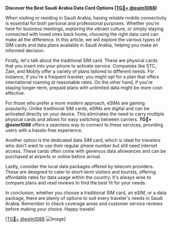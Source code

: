 **Discover the Best Saudi Arabia Data Card Options [[TG💪+ @esim1088](https://t.me/s/esim1088)]**

When visiting or residing in Saudi Arabia, having reliable mobile connectivity is essential for both personal and professional purposes. Whether you're here for business meetings, exploring the vibrant culture, or simply staying connected with loved ones back home, choosing the right data card can make all the difference. In this article, we will explore the various types of SIM cards and data plans available in Saudi Arabia, helping you make an informed decision.

Firstly, let's talk about the traditional SIM card. These are physical cards that you insert into your phone to activate service. Companies like STC, Zain, and Mobily offer a variety of plans tailored to different needs. For instance, if you're a frequent traveler, you might opt for a plan that offers international roaming at reasonable rates. On the other hand, if you're staying longer-term, prepaid plans with unlimited data might be more cost-effective.

For those who prefer a more modern approach, eSIMs are gaining popularity. Unlike traditional SIM cards, eSIMs are digital and can be activated directly on your device. This eliminates the need to carry multiple physical cards and allows for easy switching between carriers. **TG💪+ @esim1088** offers a seamless way to connect to these services, providing users with a hassle-free experience.

Another option is the dedicated data SIM card, which is ideal for travelers who don't want to use their regular phone number but still need internet access. These cards often come with generous data allowances and can be purchased at airports or online before arrival.

Lastly, consider the local data packages offered by telecom providers. These are designed to cater to short-term visitors and tourists, offering affordable rates for data usage within the country. It's always wise to compare plans and read reviews to find the best fit for your needs.

In conclusion, whether you choose a traditional SIM card, an eSIM, or a data package, there are plenty of options to suit every traveler's needs in Saudi Arabia. Remember to check coverage areas and customer service reviews before making your choice. Happy travels!

[[TG💪+ @esim1088](https://t.me/s/esim1088) ![Image](https://i.postimg.cc/Y0z9fWf4/image.png)]